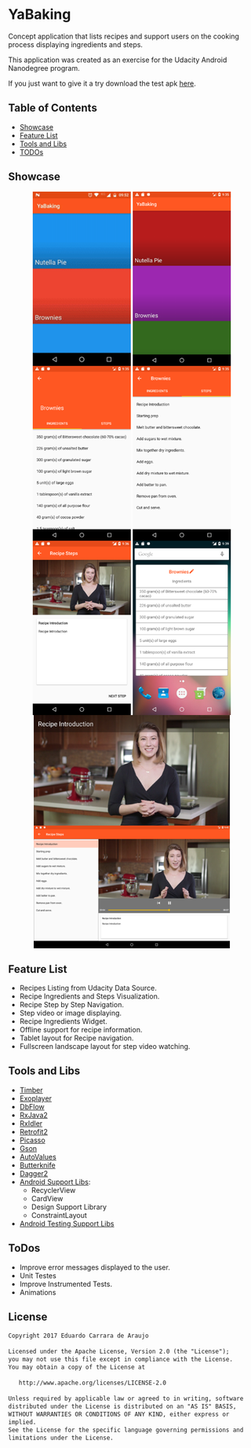 # YaBaking

Concept application that lists recipes and support users on the cooking process displaying ingredients and steps.

This application was created as an exercise for the Udacity Android Nanodegree program.

If you just want to give it a try download the test apk [here](https://drive.google.com/open?id=0BxuNaEVyDit0S2RHcUZfbTA3V1k).

## Table of Contents
* [Showcase](#showcase)
* [Feature List](#features)
* [Tools and Libs](#tools)
* [TODOs](#todos)

<a name="showcase"></a>
## Showcase

<p align="center">
  <img src="screenshots/yabaking_recording.gif" align="center" width=200>
  <img src="screenshots/yabaking_01.png" align="center" width=200>
  <img src="screenshots/yabaking_02.png" align="center" width=200>
  <img src="screenshots/yabaking_03.png" align="center" width=200>
  <img src="screenshots/yabaking_04.png" align="center" width=200>
  <img src="screenshots/yabaking_06.png" align="center" width=200>
  <img src="screenshots/yabaking_05.png" align="center" width=400>
  <img src="screenshots/yabaking_07.png" align="center" width=400>
</p>

<a name="features"></a>
## Feature List

* Recipes Listing from Udacity Data Source.
* Recipe Ingredients and Steps Visualization.
* Recipe Step by Step Navigation.
* Step video or image displaying.
* Recipe Ingredients Widget.
* Offline support for recipe information.
* Tablet layout for Recipe navigation.
* Fullscreen landscape layout for step video watching.

<a name="tools"></a>
## Tools and Libs

* [Timber](https://github.com/JakeWharton/timber)
* [Exoplayer](http://google.github.io/ExoPlayer/)
* [DbFlow](https://github.com/Raizlabs/DBFlow)
* [RxJava2](https://github.com/ReactiveX/RxJava)
* [RxIdler](https://github.com/square/RxIdler)
* [Retrofit2](http://square.github.io/retrofit/)
* [Picasso](http://square.github.io/picasso/)
* [Gson](https://github.com/google/gson)
* [AutoValues](https://github.com/google/auto/tree/master/value)
* [Butterknife](http://jakewharton.github.io/butterknife/)
* [Dagger2](https://google.github.io/dagger/)
* [Android Support Libs](https://developer.android.com/topic/libraries/support-library/index.html): 
  * RecyclerView
  * CardView
  * Design Support Library
  * ConstraintLayout
* [Android Testing Support Libs](https://developer.android.com/training/testing/index.html)

<a name="todos"/></a>
## ToDos

* Improve error messages displayed to the user.
* Unit Testes 
* Improve Instrumented Tests.
* Animations

License
-------

    Copyright 2017 Eduardo Carrara de Araujo

    Licensed under the Apache License, Version 2.0 (the "License");
    you may not use this file except in compliance with the License.
    You may obtain a copy of the License at

       http://www.apache.org/licenses/LICENSE-2.0

    Unless required by applicable law or agreed to in writing, software
    distributed under the License is distributed on an "AS IS" BASIS,
    WITHOUT WARRANTIES OR CONDITIONS OF ANY KIND, either express or implied.
    See the License for the specific language governing permissions and
    limitations under the License.
